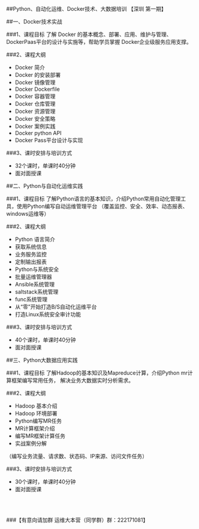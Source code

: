 ##Python、自动化运维、Docker技术、大数据培训
【深圳 第一期】

##一、Docker技术实战

###1、课程目标
        了解 Docker 的基本概念、部署、应用、维护与管理、DockerPaas平台的设计与实施等，帮助学员掌握
      Docker企业级服务应用支撑。
  
###2、课程大纲
* Docker 简介
* Docker 的安装部署
* Docker 镜像管理
* Docker Dockerfile
* Docker 容器管理
* Docker 仓库管理
* Docker 资源管理
* Docker 安全策略
* Docker 案例实践
* Docker python API
* Docker Pass平台设计与实现

###3、课时安排与培训方式
* 32个课时，单课时40分钟
* 面对面授课

##二、Python与自动化运维实践

###1、课程目标
        了解Python语言的基本知识，介绍Python常用自动化管理工具，使用Python编写自动运维管理平台
     （覆盖监控、安全、效率、动态报表、windows运维等）
  
###2、课程大纲
* Python 语言简介
* 获取系统信息
* 业务服务监控
* 定制输出报表
* Python与系统安全
* 批量运维管理器
* Ansible系统管理
* saltstack系统管理
* func系统管理
* 从“零”开始打造B/S自动化运维平台
* 打造Linux系统安全审计功能

###3、课时安排与培训方式
* 40个课时，单课时40分钟
* 面对面授课

##三、Python大数据应用实践

###1、课程目标
        了解Hadoop的基本知识及Mapreduce计算，介绍Python mr计算框架编写常用任务，
     解决业务大数据实时分析需求。
  
###2、课程大纲
* Hadoop 基本介绍
* Hadoop 环境部署
* Python编写MR任务
* MR计算框架介绍
* 编写MR框架计算任务
* 实战案例分解

（编写业务流量、请求数、状态码、IP来源、访问文件任务）

###3、课时安排与培训方式
* 30个课时，单课时40分钟
* 面对面授课
  
<br />
<br />

###【有意向请加群 运维大本营（同学群）群：222171081】
